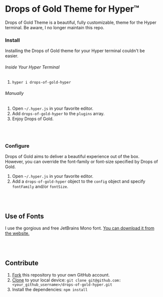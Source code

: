 # Drops of Gold Theme for Hyper™

Drops of Gold Theme is a beautiful, fully customizable, theme for the Hyper terminal. Be aware, I no longer maintain this repo.

### Install

Installing the Drops of Gold theme for your Hyper terminal couldn't be easier.

###### Inside Your Hyper Terminal

1. `hyper i drops-of-gold-hyper`

###### Manually

1. Open `~/.hyper.js` in your favorite editor.
2. Add `drops-of-gold-hyper` to the `plugins` array.
3. Enjoy Drops of Gold.

<br>
<br>

### Configure

Drops of Gold aims to deliver a beautiful experience out of the box. However, you can override the font-family or font-size specified by Drops of Gold.

1. Open `~/.hyper.js` in your favorite editor.
2. Add a `drops-of-gold-hyper` object to the `config` object and specify `fontFamily` and/or `fontSize`.

<br>
<br>

## Use of Fonts

I use the gorgious and free JetBrains Mono font. [You can download it from the website.](https://www.jetbrains.com/lp/mono/)

<br><br>

## Contribute

1. [Fork](https://help.github.com/articles/fork-a-repo/) this repository to your own GitHub account.
2. [Clone](https://help.github.com/articles/cloning-a-repository/) to your local device: `git clone git@github.com:<your_github_username>/drops-of-gold-hyper.git`
3. Install the dependencies: `npm install`


